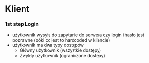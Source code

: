 # Klient
### 1st step Login
* użytkownik wysyła do zapytanie do serwera czy login i hasło jest poprawne (póki co jest to hardcoded w kliencie)
* użytkownik ma dwa typy dostępów
  * Główny użytkownik (wszystkie dostępy)
  * Zwykły użytkownik (ograniczone dostępy) 
